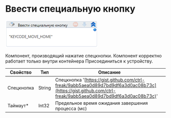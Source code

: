 # Ввести специальную кнопку

![](../../../resources/activities/basic/mobile/image-251.png)

Компонент, производящий нажатие спецкнопки. Компонент корректно работает только внутри контейнера Присоединиться к устройству.

| Свойство   | Тип    | Описание                                                                                                                                                |
| ---------- | ------ | ------------------------------------------------------------------------------------------------------------------------------------------------------- |
| Спецкнопка | String | Спецкнопка '[https://gist.github.com/ctrl-freak/9abb5aea0d89d7bd9df6a3d0ac08b73c](https://gist.github.com/ctrl-freak/9abb5aea0d89d7bd9df6a3d0ac08b73c)' |
| Таймаут\*  | Int32  | Предельное время ожидания завершения процесса (мс)                                                                                                      |

